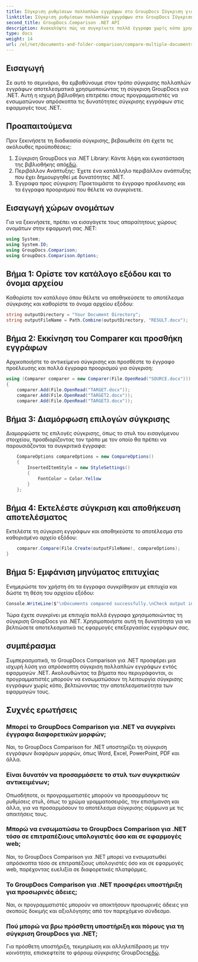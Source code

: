 ```yaml
---
title: Σύγκριση ρυθμίσεων πολλαπλών εγγράφων στο GroupDocs Σύγκριση για .NET
linktitle: Σύγκριση ρυθμίσεων πολλαπλών εγγράφων στο GroupDocs Σύγκριση για .NET
second_title: GroupDocs.Comparison .NET API
description: Ανακαλύψτε πώς να συγκρίνετε πολλά έγγραφα χωρίς κόπο χρησιμοποιώντας τη σύγκριση GroupDocs για .NET. Ακολουθήστε τον οδηγό βήμα προς βήμα για απρόσκοπτη επεξεργασία εγγράφων.
type: docs
weight: 14
url: /el/net/documents-and-folder-comparison/compare-multiple-documents-settings-dotnet/
---
```

## Εισαγωγή
Σε αυτό το σεμινάριο, θα εμβαθύνουμε στον τρόπο σύγκρισης πολλαπλών εγγράφων αποτελεσματικά χρησιμοποιώντας τη σύγκριση GroupDocs για .NET. Αυτή η ισχυρή βιβλιοθήκη επιτρέπει στους προγραμματιστές να ενσωματώνουν απρόσκοπτα τις δυνατότητες σύγκρισης εγγράφων στις εφαρμογές τους .NET.
## Προαπαιτούμενα
Πριν ξεκινήσετε τη διαδικασία σύγκρισης, βεβαιωθείτε ότι έχετε τις ακόλουθες προϋποθέσεις:
1.  Σύγκριση GroupDocs για .NET Library: Κάντε λήψη και εγκατάσταση της βιβλιοθήκης από[εδώ](https://releases.groupdocs.com/comparison/net/).
2. Περιβάλλον Ανάπτυξης: Έχετε ένα κατάλληλο περιβάλλον ανάπτυξης που έχει δημιουργηθεί με δυνατότητες .NET.
3. Έγγραφα προς σύγκριση: Προετοιμάστε το έγγραφο προέλευσης και τα έγγραφα προορισμού που θέλετε να συγκρίνετε.

## Εισαγωγή χώρων ονομάτων
Για να ξεκινήσετε, πρέπει να εισαγάγετε τους απαραίτητους χώρους ονομάτων στην εφαρμογή σας .NET:
```csharp
using System;
using System.IO;
using GroupDocs.Comparison;
using GroupDocs.Comparison.Options;
```
## Βήμα 1: Ορίστε τον κατάλογο εξόδου και το όνομα αρχείου
Καθορίστε τον κατάλογο όπου θέλετε να αποθηκεύσετε το αποτέλεσμα σύγκρισης και καθορίστε το όνομα αρχείου εξόδου:
```csharp
string outputDirectory = "Your Document Directory";
string outputFileName = Path.Combine(outputDirectory, "RESULT.docx");
```
## Βήμα 2: Εκκίνηση του Comparer και προσθήκη εγγράφων
Αρχικοποιήστε το αντικείμενο σύγκρισης και προσθέστε το έγγραφο προέλευσης και πολλά έγγραφα προορισμού για σύγκριση:
```csharp
using (Comparer comparer = new Comparer(File.OpenRead("SOURCE.docx")))
{
    comparer.Add(File.OpenRead("TARGET.docx"));
    comparer.Add(File.OpenRead("TARGET2.docx"));
    comparer.Add(File.OpenRead("TARGET3.docx"));
```
## Βήμα 3: Διαμόρφωση επιλογών σύγκρισης
Διαμορφώστε τις επιλογές σύγκρισης, όπως το στυλ του εισαγόμενου στοιχείου, προσδιορίζοντας τον τρόπο με τον οποίο θα πρέπει να παρουσιάζονται τα συγκριτικά έγγραφα:
```csharp
    CompareOptions compareOptions = new CompareOptions()
    {
        InsertedItemStyle = new StyleSettings()
        {
            FontColor = Color.Yellow
        }
    };
```
## Βήμα 4: Εκτελέστε σύγκριση και αποθήκευση αποτελέσματος
Εκτελέστε τη σύγκριση εγγράφων και αποθηκεύστε το αποτέλεσμα στο καθορισμένο αρχείο εξόδου:
```csharp
    comparer.Compare(File.Create(outputFileName), compareOptions);
}
```
## Βήμα 5: Εμφάνιση μηνύματος επιτυχίας
Ενημερώστε τον χρήστη ότι τα έγγραφα συγκρίθηκαν με επιτυχία και δώστε τη θέση του αρχείου εξόδου:
```csharp
Console.WriteLine($"\nDocuments compared successfully.\nCheck output in {outputDirectory}.");
```
Τώρα έχετε συγκρίνει με επιτυχία πολλά έγγραφα χρησιμοποιώντας τη σύγκριση GroupDocs για .NET. Χρησιμοποιήστε αυτή τη δυνατότητα για να βελτιώσετε αποτελεσματικά τις εφαρμογές επεξεργασίας εγγράφων σας.

## συμπέρασμα
Συμπερασματικά, το GroupDocs Comparison για .NET προσφέρει μια ισχυρή λύση για απρόσκοπτη σύγκριση πολλαπλών εγγράφων εντός εφαρμογών .NET. Ακολουθώντας τα βήματα που περιγράφονται, οι προγραμματιστές μπορούν να ενσωματώσουν τη λειτουργία σύγκρισης εγγράφων χωρίς κόπο, βελτιώνοντας την αποτελεσματικότητα των εφαρμογών τους.
## Συχνές ερωτήσεις
### Μπορεί το GroupDocs Comparison για .NET να συγκρίνει έγγραφα διαφορετικών μορφών;
Ναι, το GroupDocs Comparison for .NET υποστηρίζει τη σύγκριση εγγράφων διαφόρων μορφών, όπως Word, Excel, PowerPoint, PDF και άλλα.
### Είναι δυνατόν να προσαρμόσετε το στυλ των συγκριτικών αντικειμένων;
Οπωσδήποτε, οι προγραμματιστές μπορούν να προσαρμόσουν τις ρυθμίσεις στυλ, όπως το χρώμα γραμματοσειράς, την επισήμανση και άλλα, για να προσαρμόσουν το αποτέλεσμα σύγκρισης σύμφωνα με τις απαιτήσεις τους.
### Μπορώ να ενσωματώσω το GroupDocs Comparison για .NET τόσο σε επιτραπέζιους υπολογιστές όσο και σε εφαρμογές web;
Ναι, το GroupDocs Comparison για .NET μπορεί να ενσωματωθεί απρόσκοπτα τόσο σε επιτραπέζιους υπολογιστές όσο και σε εφαρμογές web, παρέχοντας ευελιξία σε διαφορετικές πλατφόρμες.
### Το GroupDocs Comparison για .NET προσφέρει υποστήριξη για προσωρινές άδειες;
Ναι, οι προγραμματιστές μπορούν να αποκτήσουν προσωρινές άδειες για σκοπούς δοκιμής και αξιολόγησης από τον παρεχόμενο σύνδεσμο.
### Πού μπορώ να βρω πρόσθετη υποστήριξη και πόρους για τη σύγκριση GroupDocs για .NET;
 Για πρόσθετη υποστήριξη, τεκμηρίωση και αλληλεπίδραση με την κοινότητα, επισκεφτείτε το φόρουμ σύγκρισης GroupDocs[εδώ](https://forum.groupdocs.com/c/comparison/12).